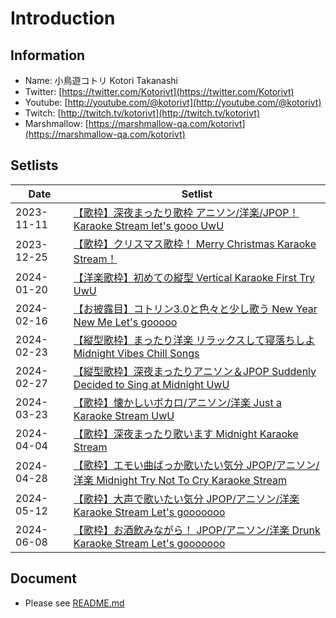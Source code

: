 # Introduction

## Information
- Name: 小鳥遊コトリ Kotori Takanashi
- Twitter: [https://twitter.com/Kotorivt](https://twitter.com/Kotorivt)
- Youtube: [http://youtube.com/@kotorivt](http://youtube.com/@kotorivt)
- Twitch: [http://twitch.tv/kotorivt](http://twitch.tv/kotorivt)
- Marshmallow: [https://marshmallow-qa.com/kotorivt](https://marshmallow-qa.com/kotorivt)

## Setlists

| Date       | Setlist                                                                 |
|------------|-------------------------------------------------------------------------|
| 2023-11-11 | [【歌枠】深夜まったり歌枠 アニソン/洋楽/JPOP！Karaoke Stream let's gooo UwU](./setlists/2023-11-11.md) |
| 2023-12-25 | [【歌枠】クリスマス歌枠！ Merry Christmas Karaoke Stream！](./setlists/2023-12-25.md) |
| 2024-01-20 | [【洋楽歌枠】初めての縦型 Vertical Karaoke First Try UwU](./setlists/2024-01-20.md) |
| 2024-02-16 | [【お披露目】コトリン3.0と色々と少し歌う New Year New Me Let's gooooo](./setlists/2024-02-16.md) |
| 2024-02-23 | [【縦型歌枠】まったり洋楽 リラックスして寝落ちしよ Midnight Vibes Chill Songs](./setlists/2024-02-23.md) |
| 2024-02-27 | [【縦型歌枠】深夜まったりアニソン＆JPOP Suddenly Decided to Sing at Midnight UwU](./setlists/2024-02-27.md) |
| 2024-03-23 | [【歌枠】懐かしいボカロ/アニソン/洋楽 Just a Karaoke Stream UwU](./setlists/2024-03-23.md) |
| 2024-04-04 | [【歌枠】深夜まったり歌います Midnight Karaoke Stream](./setlists/2024-04-04.md) |
| 2024-04-28 | [【歌枠】エモい曲ばっか歌いたい気分 JPOP/アニソン/洋楽 Midnight Try Not To Cry Karaoke Stream](./setlists/2024-04-28.md) |
| 2024-05-12 | [【歌枠】大声で歌いたい気分 JPOP/アニソン/洋楽 Karaoke Stream Let's gooooooo](./setlists/2024-05-12.md) |
| 2024-06-08 | [【歌枠】お酒飲みながら！ JPOP/アニソン/洋楽 Drunk Karaoke Stream Let's gooooooo](./setlists/2024-06-08.md) |

## Document
- Please see [README.md](https://github.com/DNIB/Setlist-Workspace/blob/main/public/README.md)
